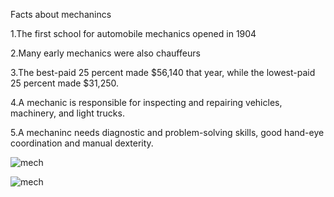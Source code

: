 Facts about mechanincs 

1.The first school for automobile mechanics opened in 1904

2.Many early mechanics were also chauffeurs

3.The best-paid 25 percent made $56,140 that year, while the lowest-paid 25 percent made $31,250.

4.A mechanic is responsible for inspecting and repairing vehicles, machinery, and light trucks.

5.A mechaninc needs diagnostic and problem-solving skills, good hand-eye coordination and manual dexterity.

![mech](https://www.cati.ca/wp-content/uploads/2016/08/Learning-how-to-check-an-engine-and-alternator-is-part-of-any-auto-mechanic-training.jpg)

![mech](https://encrypted-tbn0.gstatic.com/images?q=tbn:ANd9GcSpxGGElqyUwKdf1Lys9yNxTUSkmim_Sthe0w:https://cdn.nolaautomotiverepairs.com/wp-content/uploads/2020/10/auto-repair-300x200.jpg&usqp=CAU)
